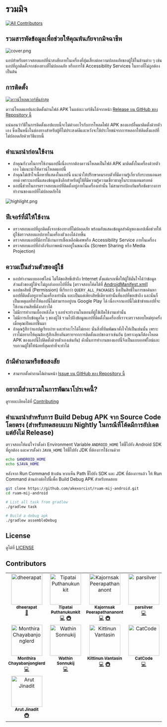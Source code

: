 # รวมมิจ

[![All Contributors](https://img.shields.io/github/all-contributors/akexorcist/ruam-mij-android?color=ee8449&style=flat-square)](#contributors)

## รวมสารพัดข้อมูลเพื่อช่วยให้คุณพ้นภัยจากมิจฉาชีพ

![cover.png](image%2Fcover.png)

แอปสำหรับตรวจสอบแอปที่น่าสงสัยภายในเครื่องที่สุ่มเสี่ยงต่อความปลอดภัยของผู้ใช้ในด้านต่าง ๆ เช่น แอปที่ถูกติดตั้งจากช่องทางที่ไม่ปลอดภัย หรือการใช้ Accessibility Services ในทางที่ไม่ถูกต้อง เป็นต้น

## การติดตั้ง
[![ดาวน์โหลดเวอร์ชันล่าสุด](image%2Fbutton.png)](https://github.com/akexorcist/ruam-mij-android/releases/download/1.0.2/app-release.apk)

ดาวน์โหลดแอปและติดตั้งผ่านไฟล์ APK ในแต่ละเวอร์ชันได้จากหน้า [Release บน GitHub ของ Repository นี้](https://github.com/akexorcist/ruam-mij-android/releases)

แน่นอนว่าวิธีในการติดตั้งแอปแบบนี้จะไม่ต่างอะไรกับการโหลดไฟล์ APK ของแอปอื่นมาติดตั้งด้วยตัวเอง ซึ่งเป็นหนึ่งในช่องทางสำหรับผู้ที่ไม่ประสงค์ดีและหวังจะใช้ประโยชน์จากการหลอกให้ติดตั้งแอปที่ไม่ปลอดภัยด้วยวิธีแบบนี้

## คำแนะนำก่อนใช้งาน
* ถ้าคุณกังวลในการใช้งานแอปนี้เนื่องจากต้องดาวน์โหลดเป็นไฟล์ APK มาติดตั้งในเครื่องด้วยตัวเอง ไม่แนะนำให้ดาวน์โหลดแอปนี้
* ถ้าคุณไม่เข้าใจเนื้อหาที่แสดงในแอปนี้ แนะนำให้ปรึกษาคนรอบตัวที่มีความรู้เกี่ยวกับระบบแอนดรอยด์ เพราะแอปนี้แสดงข้อมูลเชิงลึกสำหรับผู้ใช้ที่มีความรู้ความเชี่ยวชาญในระบบแอนดรอยด์
* แอปนี้ช่วยในการตรวจสอบแอปที่ติดตั้งอยู่ภายในเครื่องเท่านั้น ไม่สามารถป้องกันหรือขัดขวางการทำงานของแอปที่ไม่ปลอดภัยได้

![highlight.png](image%2Fhighlight.png)

## ฟีเจอร์ที่มีให้ใช้งาน
* ตรวจสอบแอปที่ถูกติดตั้งจากช่องทางที่ไม่ปลอดภัย พร้อมกับแสดงข้อมูลสำคัญของแอปเพื่อช่วยให้ผู้ใช้ตรวจสอบแอปภายในเครื่องตัวเองได้ง่ายขึ้น
* ตรวจสอบแอปที่มีการใช้งานการเชื่อเหลือพิเศษหรือ Accessibility Service ภายในเครื่อง
* ตรวจสอบแอปที่กำลังจับภาพหน้าจออยู่ในขณะนั้น (Screen Sharing หรือ Media Projection)

## ความเป็นส่วนตัวของผู้ใช้
* แอปทำงานแบบออฟไลน์ ไม่ได้ขอสิทธิ์เข้าถึง Internet ตั้งแต่แรกเพื่อให้ผู้ใช้มั่นใจได้ว่าข้อมูลส่วนตัวของผู้ใช้จะไม่ถูกส่งออกไปที่อื่น [ตรวจสอบโค้ดได้ที่ [AndroidManifest.xml](app%2Fsrc%2Fmain%2FAndroidManifest.xml)]
* แอปขอสิทธิ์ (Permission) ที่เรียกว่า `QUERY_ALL_PACKAGES` ซึ่งเป็นสิทธิ์ในการขอค้นหาแอปที่ติดตั้งอยูภายในเครื่องเท่านั้น และเป็นแค่เพียงสิทธิ์เดียวเท่านั้นที่แอปที่ขอเข้าถึง และนั่นก็เป็นเหตุผลที่ทำให้แอปนี้ไม่สามารถอยู่บน Google Play ได้ เนื่องจากแอปนี้ไม่เข้าข่ายแอปที่จะใช้งานงานสิทธิ์ดังกล่าวได้
* ไม่มีการทำงานเบื้องหลังใด ๆ แอปจะทำงานในตอนที่ผู้ใช้เปิดใช้งานเท่านั้น
* ไม่มีการเก็บข้อมูลใด ๆ ของผู้ใช้ รวมไปถึงข้อมูลแอปที่ติดตั้งในเครื่องที่เราจะตรวจสอบใหม่ทุกครั้งเมื่อคุณเปิดแอปขึ้นมา
* ถ้าคุณรู้สึกว่าแอปดูเรียบง่าย และทำอะไรได้ไม่เยอะ นั่นสิ่งที่ทีมพัฒนาตั้งใจให้เป็นเช่นนั้น เพราะเราไม่อยากให้คุณต้องรู้สึกเสี่ยงอันตรายจากการติดตั้งแอปของเราเช่นกัน (เพราะคุณก็ต้องโหลด APK ของแอปนี้ไปติดตั้งด้วยตัวเองเช่นกัน) ดังนั้นการทำงานของแอปนี้จึงเป็นแบบออฟไลน์และรบกวนผู้ใช้ให้น้อยที่สุดเท่าที่จะทำได้

## ถ้ามีคำถามหรือข้อสงสัย
* สามารถตั้งคำถามได้ผ่านหน้า [Issue บน GitHub ของ Repository นี้](https://github.com/akexorcist/ruam-mij-android/issues)

## อยากมีส่วนรวมในการพัฒนาโปรเจคนี้?
ดูรายละเอียดได้ที่ [Contributing](CONTRIBUTING.md)

## คำแนะนำสำหรับการ Build Debug APK จาก Source Code โดยตรง (สำหรับทดสอบแบบ Nightly ในกรณีที่โค้ดมีการอัปเดตแต่ยังไม่ Release)
ตรวจสอบให้แน่ใจว่าตั้งค่า Environment Variable `ANDROID_HOME` ให้ชี้ไปยัง Android SDK ที่ถูกต้อง
และควรตั้งค่า `JAVA_HOME` ให้ชี้ไปยัง JDK ที่ต้องการใช้งานด้วย

```bash
echo $ANDROID_HOME
echo $JAVA_HOME
```
หลังจาก Run Command ข้างต้น หากเห็น Path ชี้ไปยัง SDK และ JDK ที่ต้องการแล้ว ให้ Run Command ด้านล่างต่อไปนี้เพื่อ Build Debug APK สำหรับทดสอบ

```bash
git clone https://github.com/akexorcist/ruam-mij-android.git
cd ruam-mij-android

# List all task from gradlew
./gradlew task

# Build a debug apk
./gradlew assembleDebug
```

## License
ดูได้ที่ [LICENSE](LICENSE)

## Contributors

<!-- ALL-CONTRIBUTORS-LIST:START - Do not remove or modify this section -->
<!-- prettier-ignore-start -->
<!-- markdownlint-disable -->
<table>
  <tbody>
    <tr>
      <td align="center" valign="top" width="14.28%"><a href="https://github.com/dheerapat"><img src="https://avatars.githubusercontent.com/u/61280196?v=4?s=100" width="100px;" alt="dheerapat"/><br /><sub><b>dheerapat</b></sub></a><br /><a href="#doc-dheerapat" title="Documentation">📖</a></td>
      <td align="center" valign="top" width="14.28%"><a href="https://github.com/Judrummer"><img src="https://avatars.githubusercontent.com/u/12605075?v=4?s=100" width="100px;" alt="Tipatai Puthanukunkit"/><br /><sub><b>Tipatai Puthanukunkit</b></sub></a><br /><a href="#code-Judrummer" title="Code">💻</a> <a href="#infra-Judrummer" title="Infrastructure (Hosting, Build-Tools, etc)">🚇</a></td>
      <td align="center" valign="top" width="14.28%"><a href="http://kajornsakp.dev"><img src="https://avatars.githubusercontent.com/u/10228783?v=4?s=100" width="100px;" alt="Kajornsak Peerapathananont"/><br /><sub><b>Kajornsak Peerapathananont</b></sub></a><br /><a href="#code-kajornsakp" title="Code">💻</a> <a href="#infra-kajornsakp" title="Infrastructure (Hosting, Build-Tools, etc)">🚇</a></td>
      <td align="center" valign="top" width="14.28%"><a href="https://farzai.com"><img src="https://avatars.githubusercontent.com/u/4928451?v=4?s=100" width="100px;" alt="parsilver"/><br /><sub><b>parsilver</b></sub></a><br /><a href="#code-parsilver" title="Code">💻</a></td>
      <td align="center" valign="top" width="14.28%"><a href="https://github.com/popeyee27"><img src="https://avatars.githubusercontent.com/u/8433930?v=4?s=100" width="100px;" alt="Suttichan Paenchan"/><br /><sub><b>Suttichan Paenchan</b></sub></a><br /><a href="#code-popeyee27" title="Code">💻</a></td>
      <td align="center" valign="top" width="14.28%"><a href="http://nayuki.cyou"><img src="https://avatars.githubusercontent.com/u/69802296?v=4?s=100" width="100px;" alt="Nayuki"/><br /><sub><b>Nayuki</b></sub></a><br /><a href="#code-Kuuuuuuuu" title="Code">💻</a></td>
      <td align="center" valign="top" width="14.28%"><a href="https://github.com/azygous13"><img src="https://avatars.githubusercontent.com/u/3615979?v=4?s=100" width="100px;" alt="Teerapong Chantakard"/><br /><sub><b>Teerapong Chantakard</b></sub></a><br /><a href="#code-azygous13" title="Code">💻</a></td>
    </tr>
    <tr>
      <td align="center" valign="top" width="14.28%"><a href="https://www.mikkipastel.com"><img src="https://avatars.githubusercontent.com/u/17794661?v=4?s=100" width="100px;" alt="Monthira Chayabanjonglerd"/><br /><sub><b>Monthira Chayabanjonglerd</b></sub></a><br /><a href="#code-mikkipastel" title="Code">💻</a></td>
      <td align="center" valign="top" width="14.28%"><a href="https://github.com/iamwee"><img src="https://avatars.githubusercontent.com/u/10849396?v=4?s=100" width="100px;" alt="Wathin Sonnukij"/><br /><sub><b>Wathin Sonnukij</b></sub></a><br /><a href="#code-iamwee" title="Code">💻</a></td>
      <td align="center" valign="top" width="14.28%"><a href="https://github.com/kittinunf"><img src="https://avatars.githubusercontent.com/u/4669517?v=4?s=100" width="100px;" alt="Kittinun Vantasin"/><br /><sub><b>Kittinun Vantasin</b></sub></a><br /><a href="#code-kittinunf" title="Code">💻</a> <a href="#infra-kittinunf" title="Infrastructure (Hosting, Build-Tools, etc)">🚇</a></td>
      <td align="center" valign="top" width="14.28%"><a href="https://github.com/FatCatCode"><img src="https://avatars.githubusercontent.com/u/2326355?v=4?s=100" width="100px;" alt="CatCode"/><br /><sub><b>CatCode</b></sub></a><br /><a href="#code-FatCatCode" title="Code">💻</a></td>
      <td align="center" valign="top" width="14.28%"><a href="https://siriwatk.dev"><img src="https://avatars.githubusercontent.com/u/18292247?v=4?s=100" width="100px;" alt="Siriwat K"/><br /><sub><b>Siriwat K</b></sub></a><br /><a href="#doc-siriwatknp" title="Documentation">📖</a></td>
      <td align="center" valign="top" width="14.28%"><a href="https://github.com/validcube"><img src="https://avatars.githubusercontent.com/u/93124920?v=4?s=100" width="100px;" alt="Pun Butrach"/><br /><sub><b>Pun Butrach</b></sub></a><br /><a href="#code-validcube" title="Code">💻</a> <a href="#infra-validcube" title="Infrastructure (Hosting, Build-Tools, etc)">🚇</a></td>
      <td align="center" valign="top" width="14.28%"><a href="https://github.com/ultimagz"><img src="https://avatars.githubusercontent.com/u/1924593?v=4?s=100" width="100px;" alt="Pitsanu Kittipittayakorn"/><br /><sub><b>Pitsanu Kittipittayakorn</b></sub></a><br /><a href="#code-ultimagz" title="Code">💻</a></td>
    </tr>
    <tr>
      <td align="center" valign="top" width="14.28%"><a href="https://github.com/arut-ji"><img src="https://avatars.githubusercontent.com/u/43962033?v=4?s=100" width="100px;" alt="Arut Jinadit"/><br /><sub><b>Arut Jinadit</b></sub></a><br /><a href="#infra-arut-ji" title="Infrastructure (Hosting, Build-Tools, etc)">🚇</a></td>
    </tr>
  </tbody>
</table>

<!-- markdownlint-restore -->
<!-- prettier-ignore-end -->

<!-- ALL-CONTRIBUTORS-LIST:END -->